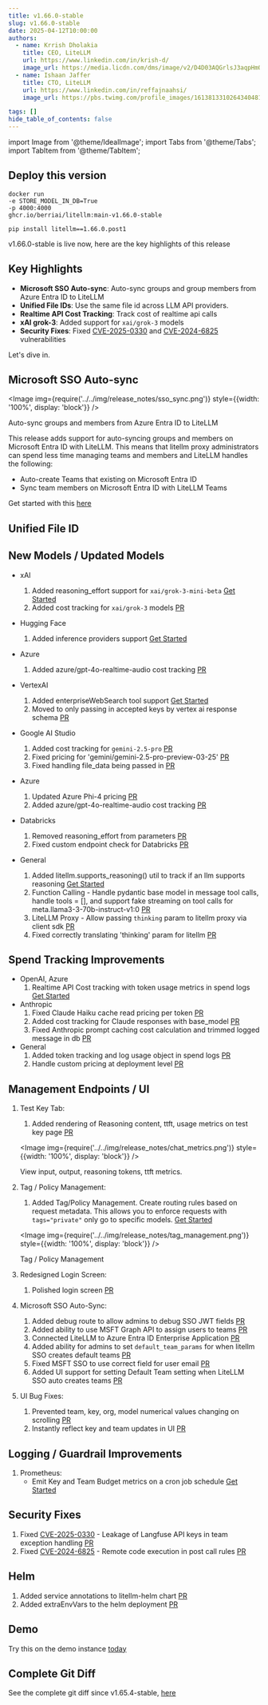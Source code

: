 ```yaml
---
title: v1.66.0-stable
slug: v1.66.0-stable
date: 2025-04-12T10:00:00
authors:
  - name: Krrish Dholakia
    title: CEO, LiteLLM
    url: https://www.linkedin.com/in/krish-d/
    image_url: https://media.licdn.com/dms/image/v2/D4D03AQGrlsJ3aqpHmQ/profile-displayphoto-shrink_400_400/B4DZSAzgP7HYAg-/0/1737327772964?e=1749686400&v=beta&t=Hkl3U8Ps0VtvNxX0BNNq24b4dtX5wQaPFp6oiKCIHD8
  - name: Ishaan Jaffer
    title: CTO, LiteLLM
    url: https://www.linkedin.com/in/reffajnaahsi/
    image_url: https://pbs.twimg.com/profile_images/1613813310264340481/lz54oEiB_400x400.jpg

tags: []
hide_table_of_contents: false
---
```


import Image from '@theme/IdealImage';
import Tabs from '@theme/Tabs';
import TabItem from '@theme/TabItem';

## Deploy this version

<Tabs>
<TabItem value="docker" label="Docker">

``` showLineNumbers title="docker run litellm"
docker run
-e STORE_MODEL_IN_DB=True
-p 4000:4000
ghcr.io/berriai/litellm:main-v1.66.0-stable
```
</TabItem>

<TabItem value="pip" label="Pip">

``` showLineNumbers title="pip install litellm"
pip install litellm==1.66.0.post1
```
</TabItem>
</Tabs>

v1.66.0-stable is live now, here are the key highlights of this release

## Key Highlights
- **Microsoft SSO Auto-sync**: Auto-sync groups and group members from Azure Entra ID to LiteLLM
- **Unified File IDs**: Use the same file id across LLM API providers. 
- **Realtime API Cost Tracking**: Track cost of realtime api calls
- **xAI grok-3**: Added support for `xai/grok-3` models
- **Security Fixes**: Fixed [CVE-2025-0330](https://www.cve.org/CVERecord?id=CVE-2025-0330) and [CVE-2024-6825](https://www.cve.org/CVERecord?id=CVE-2024-6825) vulnerabilities

Let's dive in.

## Microsoft SSO Auto-sync

<Image 
  img={require('../../img/release_notes/sso_sync.png')}
  style={{width: '100%', display: 'block'}}
/>
<p style={{textAlign: 'left', color: '#666'}}>
  Auto-sync groups and members from Azure Entra ID to LiteLLM
</p>

This release adds support for auto-syncing groups and members on Microsoft Entra ID with LiteLLM. This means that litellm proxy administrators can spend less time managing teams and members and LiteLLM handles the following: 

- Auto-create Teams that existing on Microsoft Entra ID 
- Sync team members on Microsoft Entra ID with LiteLLM Teams

Get started with this [here](https://docs.litellm.ai/docs/tutorials/msft_sso)

## Unified File ID 



## New Models / Updated Models

- xAI
    1. Added reasoning_effort support for `xai/grok-3-mini-beta` [Get Started](https://docs.litellm.ai/docs/providers/xai#reasoning-usage)
    2. Added cost tracking for `xai/grok-3` models [PR](https://github.com/BerriAI/litellm/pull/9920)

- Hugging Face
    1. Added inference providers support [Get Started](https://docs.litellm.ai/docs/providers/huggingface#serverless-inference-providers)

- Azure
    1. Added azure/gpt-4o-realtime-audio cost tracking [PR](https://github.com/BerriAI/litellm/pull/9893)

- VertexAI
    1. Added enterpriseWebSearch tool support [Get Started](https://docs.litellm.ai/docs/providers/vertex#grounding---web-search)
    2. Moved to only passing in accepted keys by vertex ai response schema [PR](https://github.com/BerriAI/litellm/pull/8992)

- Google AI Studio
    1. Added cost tracking for `gemini-2.5-pro` [PR](https://github.com/BerriAI/litellm/pull/9837)
    2. Fixed pricing for 'gemini/gemini-2.5-pro-preview-03-25' [PR](https://github.com/BerriAI/litellm/pull/9896)
    3. Fixed handling file_data being passed in [PR](https://github.com/BerriAI/litellm/pull/9786)

- Azure
    1. Updated Azure Phi-4 pricing [PR](https://github.com/BerriAI/litellm/pull/9862)
    2. Added azure/gpt-4o-realtime-audio cost tracking [PR](https://github.com/BerriAI/litellm/pull/9893)

- Databricks
    1. Removed reasoning_effort from parameters [PR](https://github.com/BerriAI/litellm/pull/9811)
    2. Fixed custom endpoint check for Databricks [PR](https://github.com/BerriAI/litellm/pull/9925)

- General
    1. Added litellm.supports_reasoning() util to track if an llm supports reasoning [Get Started](https://docs.litellm.ai/docs/providers/anthropic#reasoning)
    2. Function Calling - Handle pydantic base model in message tool calls, handle tools = [], and support fake streaming on tool calls for meta.llama3-3-70b-instruct-v1:0 [PR](https://github.com/BerriAI/litellm/pull/9774)
    3. LiteLLM Proxy - Allow passing `thinking` param to litellm proxy via client sdk [PR](https://github.com/BerriAI/litellm/pull/9386)
    4. Fixed correctly translating 'thinking' param for litellm [PR](https://github.com/BerriAI/litellm/pull/9904)


## Spend Tracking Improvements
- OpenAI, Azure
    1. Realtime API Cost tracking with token usage metrics in spend logs [Get Started](https://docs.litellm.ai/docs/realtime)
- Anthropic
    1. Fixed Claude Haiku cache read pricing per token [PR](https://github.com/BerriAI/litellm/pull/9834)
    2. Added cost tracking for Claude responses with base_model [PR](https://github.com/BerriAI/litellm/pull/9897)
    3. Fixed Anthropic prompt caching cost calculation and trimmed logged message in db [PR](https://github.com/BerriAI/litellm/pull/9838)
- General
    1. Added token tracking and log usage object in spend logs [PR](https://github.com/BerriAI/litellm/pull/9843)
    2. Handle custom pricing at deployment level [PR](https://github.com/BerriAI/litellm/pull/9855)


## Management Endpoints / UI

1. Test Key Tab:
    1. Added rendering of Reasoning content, ttft, usage metrics on test key page [PR](https://github.com/BerriAI/litellm/pull/9931)

    <Image 
    img={require('../../img/release_notes/chat_metrics.png')}
    style={{width: '100%', display: 'block'}}
    />
    <p style={{textAlign: 'left', color: '#666'}}>
    View input, output, reasoning tokens, ttft metrics.
    </p>
2. Tag / Policy Management:
    1. Added Tag/Policy Management. Create routing rules based on request metadata. This allows you to enforce requests with `tags="private"` only go to specific models. [Get Started](https://docs.litellm.ai/docs/tutorials/tag_management)

    <Image 
    img={require('../../img/release_notes/tag_management.png')}
    style={{width: '100%', display: 'block'}}
    />
    <p style={{textAlign: 'left', color: '#666'}}>
    Tag / Policy Management
    </p>
3. Redesigned Login Screen:
    1. Polished login screen [PR](https://github.com/BerriAI/litellm/pull/9778)
2. Microsoft SSO Auto-Sync:
    1. Added debug route to allow admins to debug SSO JWT fields [PR](https://github.com/BerriAI/litellm/pull/9835)
    2. Added ability to use MSFT Graph API to assign users to teams [PR](https://github.com/BerriAI/litellm/pull/9865)
    3. Connected LiteLLM to Azure Entra ID Enterprise Application [PR](https://github.com/BerriAI/litellm/pull/9872)
    4. Added ability for admins to set `default_team_params` for when litellm SSO creates default teams [PR](https://github.com/BerriAI/litellm/pull/9895)
    5. Fixed MSFT SSO to use correct field for user email [PR](https://github.com/BerriAI/litellm/pull/9886)
    6. Added UI support for setting Default Team setting when LiteLLM SSO auto creates teams [PR](https://github.com/BerriAI/litellm/pull/9918)
5. UI Bug Fixes:
    1. Prevented team, key, org, model numerical values changing on scrolling [PR](https://github.com/BerriAI/litellm/pull/9776)
    2. Instantly reflect key and team updates in UI [PR](https://github.com/BerriAI/litellm/pull/9825)

## Logging / Guardrail Improvements

1. Prometheus:
    - Emit Key and Team Budget metrics on a cron job schedule [Get Started](https://docs.litellm.ai/docs/proxy/prometheus#initialize-budget-metrics-on-startup)

## Security Fixes

1. Fixed [CVE-2025-0330](https://www.cve.org/CVERecord?id=CVE-2025-0330) - Leakage of Langfuse API keys in team exception handling [PR](https://github.com/BerriAI/litellm/pull/9830)
2. Fixed [CVE-2024-6825](https://www.cve.org/CVERecord?id=CVE-2024-6825) - Remote code execution in post call rules [PR](https://github.com/BerriAI/litellm/pull/9826)

## Helm

1. Added service annotations to litellm-helm chart [PR](https://github.com/BerriAI/litellm/pull/9840)
2. Added extraEnvVars to the helm deployment [PR](https://github.com/BerriAI/litellm/pull/9292)

## Demo

Try this on the demo instance [today](https://docs.litellm.ai/docs/proxy/demo)

## Complete Git Diff

See the complete git diff since v1.65.4-stable, [here](https://github.com/BerriAI/litellm/releases/tag/v1.66.0-stable)


